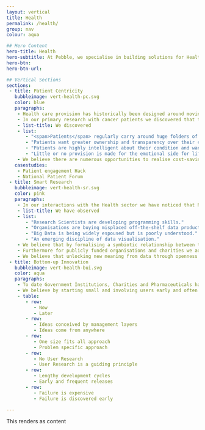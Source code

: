 ```yaml
---
layout: vertical
title: Health
permalink: /health/
group: nav
colour: aqua

## Hero Content
hero-title: Health
hero-subtitle: At Pebble, we specialise in building solutions for Health. We believe there’s an exciting transformation ahead driven by three main themes
hero-btn:
hero-btn-url:

## Vertical Sections
sections:
 - title: Patient Centricity
   bubbleimage: vert-health-pc.svg
   color: blue
   paragraphs:
    - Health care provision has historically been designed around moving patients through a system as efficiently as possible.
    - In our primary research with cancer patients we discovered that this top-down approach is not working efficiently for the very people it is meant to serve.
    - list-title: We discovered
    - list:
       - "<span>Patients</span> regularly carry around huge folders of notes to manage a complex process."
       - "Patients want greater ownership and transparency over their condition."
       - "Patients are highly intelligent about their condition and want raw data over dumbed down summaries."
       - "Little or no provision is made for the emotional side for life-changing conditions like cancer."
    - We believe there are numerous opportunities to realise cost-savings, improve patient experience and life expectancies by considering health care as a network around individuals rather than asking a patient to pass through unconnected silos.
   casestudies:
    - Patient engagement Hack
    - National Patient Forum
 - title: Smart Research
   bubbleimage: vert-health-sr.svg
   color: pink
   paragraphs:
    - In our interactions with the Health sector we have noticed that Research Scientists are increasingly using Computer Science to accelerate processes and discovery and to reduce costs.
    - list-title: We have observed
    - list:
       - "Research Scientists are developing programming skills."
       - "Organisations are buying misplaced off-the-shelf data products."
       - "Big Data is being widely espoused but is poorly understood."
       - "An emerging discipline of data visualisation."
    - We believe that by formalising a symbiotic relationship between the two disciplines of Research Science and Computer Science organisations can realise cost-savings, shorten discovery cycles and deliver a Smart Research capability.
    - Furthermore for publicly funded organisations and charities we advocate an Open Data Policy where research data is made available to third-parties by default.
    - We believe that unlocking new meaning from data through openness and collaboration has the potential to accelerate discovery and understanding.
 - title: Bottom-up Innovation
   bubbleimage: vert-health-bui.svg
   color: aqua
   paragraphs:
    - To date Government Institutions, Charities and Pharmaceuticals have conceived of digital innovation from a top-down perspective. Simply put large, monolithic organisations struggle to innovate at the speed of the open market. Top-down innovation is also extremely risky, often resulting in high profile failures like the NHS Patient Record system.
    - We believe by starting small and involving users early and often in the process that innovation projects stand a better chance of success. Gradually, we believe large organisations can learn to innovate like the open market.
    - table:
       - row:
          - Now
          - Later
       - row:
          - Ideas conceived by management layers
          - Ideas come from anywhere
       - row:
          - One size fits all approach
          - Problem specific approach
       - row:
          - No User Research
          - User Research is a guiding principle
       - row:
          - Lengthy development cycles
          - Early and frequent releases
       - row:
          - Failure is expensive
          - Failure is discovered early

---
```


This renders as content

